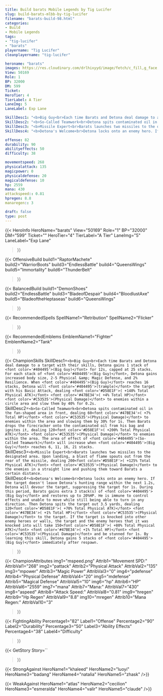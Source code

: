 ```yaml
---
title: Build barats Mobile Legends by Tig Lucifer
slug: build-barats-mlbb-by-tig-lucifer
filename: "barats-build-98.html"
categories: 
- Build 
- Mobile Legends
tags: 
- "tig-lucifer"
- "barats"
playername: "Tig Lucifer"
cleanplayername: "tig-lucifer"

heroname: "barats"
images: https://res.cloudinary.com/drlhixyyd/image/fetch/c_fill,g_face,f_auto/https://cdn2-build.mobagenie.my.id/p/images/banner/full/barats.jpg
View: 50169 
Role: 1 
BP: 32000
DM: 599 
Ticket:  
HeroTier: 4 
TierLabel: A Tier 
LaneImg: 5
LaneLabel: Exp Lane 

SkillDesc1: "<b>Big Guy<br>Each time Barats and Detona deal damage to a target with their skills, Detona gains 1 stack of <font color='#404495'>(Big Guy)</font> for 12s, capped at 25 stacks. For each stack of <font color='#404495'>(Big Guy)</font>, Detona gains increased body size, 2-5 Physical &amp; Magic Defense, and 2% Resilience. When <font color='#404495'>(Big Guy)</font> reaches 16 stacks, Detona will <font color='#404495'>(trample)</font> the target with his Basic Attack, dealing <font color='#D58E1F'>( +140% Total Physical ATK)</font> <font color='#47BE34'>( +4% Total HP)</font> <font color='#C53535'>(Physical Damage)</font> to enemies within a circle area and slow them by 40% for 0.2s."   
SkillDesc2: "<b>So-Called Teamwork<br>Detona spits contaminated oil in the fan-shaped area in front, dealing 60<font color='#47BE34'>( +7% Total HP)</font> <font color='#C53535'>(Physical Damage)</font> to enemies within the area and slowing them by 30% for 1s. Then Barats drops the firecracker onto the contaminated oil from his bag and ignites it, dealing 120<font color='#D58E1F'>( +200% Total Physical ATK)</font> <font color='#C53535'>(Physical Damage)</font> to enemies within the area. The area of effect of <font color='#404495'>(So-Called Teamwork)</font> will increase when <font color='#404495'>(Big Guy)</font> reaches 6, 11, 16, 21 stacks."   
SkillDesc3: "<b>Missile Expert<br>Barats launches two missiles to the designated area. Upon landing, a blast of flame spouts out from the rear of the missile, dealing 200<font color='#D58E1F'>( +125% Total Physical ATK)</font> <font color='#C53535'>(Physical Damage)</font> to the enemies in a straight line and pushing them toward Barats a certain distance."   
SkillDesc4: "<b>Detona's Welcome<br>Detona locks onto an enemy hero. If the target doesn't leave Detona's hunting range within the next 1.2s, Detona will devour the target, suppressing the target for 1s. During this period, Barats gains extra 3 stack(s) of <font color='#404495'>(Big Guy)</font> and restores up to 20%HP. He is immune to control effects and unable to move while still being able to turn in any direction. Then Detona spits the target out 3.5 yards, dealing 120<font color='#D58E1F'>( +70% Total Physical ATK)</font> <font color='#47BE34'>( +1% Total HP)</font> <font color='#C53535'>(Physical Damage)</font> to the target. If the target is knocked into other enemy heroes or walls, the target and the enemy heroes that it was knocked into will take 150<font color='#D58E1F'>( +80% Total Physical ATK)</font> <font color='#47BE34'>( +1% Total HP)</font> <font color='#C53535'>(Physical Damage)</font> and be stunned for 1s. By learning this skill, Detona gains 5 stacks of <font color='#404495'>(Big Guy)</font> immediately after respawn."  

offense: 82 
durability: 90 
abilityeffects: 50 
difficulty: 38 

movementspeed: 268
physicalattack: 135
magicpower: 0
physicaldefense: 20
magicaldefense: 10
hp: 2559
mana: 430
attackspeed:: 0.81
hpregen: 8.8
manaregen:: 3

draft: false
type: post
---
```


{{< HeroInfo 
HeroName="barats" 
View="50169" 
Role="1" 
BP="32000" 
DM="599" 
Ticket="" 
HeroTier="4" 
TierLabel="A Tier" 
LaneImg="5" 
LaneLabel="Exp Lane" 
>}}
 
{{< OffensiveBuild 
build1="RaptorMachete"  
build2="WarriorBoots" 
build3="EndlessBattle" 
build4="QueensWings" 
build5="Immortality" 
build6="ThunderBelt" 
>}} 

{{< BalancedBuild 
build1="DemonShoes"  
build2="EndlessBattle" 
build3="BladeofDespair" 
build4="BloodlustAxe" 
build5="BladeoftheHeptaseas" 
build6="QueensWings" 
>}}


{{< RecommendedSpells 
SpellName1="Retribution" 
SpellName2="Flicker" 
>}}  

{{< RecommendedEmblems 
EmblemName1="Fighter" 
EmblemName2="Tank" 
>}}   

{{< ChampionSkills 
SkillDesc1=`<b>Big Guy<br>Each time Barats and Detona deal damage to a target with their skills, Detona gains 1 stack of <font color='#404495'>(Big Guy)</font> for 12s, capped at 25 stacks. For each stack of <font color='#404495'>(Big Guy)</font>, Detona gains increased body size, 2-5 Physical &amp; Magic Defense, and 2% Resilience. When <font color='#404495'>(Big Guy)</font> reaches 16 stacks, Detona will <font color='#404495'>(trample)</font> the target with his Basic Attack, dealing <font color='#D58E1F'>( +140% Total Physical ATK)</font> <font color='#47BE34'>( +4% Total HP)</font> <font color='#C53535'>(Physical Damage)</font> to enemies within a circle area and slow them by 40% for 0.2s.`   
SkillDesc2=`<b>So-Called Teamwork<br>Detona spits contaminated oil in the fan-shaped area in front, dealing 60<font color='#47BE34'>( +7% Total HP)</font> <font color='#C53535'>(Physical Damage)</font> to enemies within the area and slowing them by 30% for 1s. Then Barats drops the firecracker onto the contaminated oil from his bag and ignites it, dealing 120<font color='#D58E1F'>( +200% Total Physical ATK)</font> <font color='#C53535'>(Physical Damage)</font> to enemies within the area. The area of effect of <font color='#404495'>(So-Called Teamwork)</font> will increase when <font color='#404495'>(Big Guy)</font> reaches 6, 11, 16, 21 stacks.`   
SkillDesc3=`<b>Missile Expert<br>Barats launches two missiles to the designated area. Upon landing, a blast of flame spouts out from the rear of the missile, dealing 200<font color='#D58E1F'>( +125% Total Physical ATK)</font> <font color='#C53535'>(Physical Damage)</font> to the enemies in a straight line and pushing them toward Barats a certain distance.`   
SkillDesc4=`<b>Detona's Welcome<br>Detona locks onto an enemy hero. If the target doesn't leave Detona's hunting range within the next 1.2s, Detona will devour the target, suppressing the target for 1s. During this period, Barats gains extra 3 stack(s) of <font color='#404495'>(Big Guy)</font> and restores up to 20%HP. He is immune to control effects and unable to move while still being able to turn in any direction. Then Detona spits the target out 3.5 yards, dealing 120<font color='#D58E1F'>( +70% Total Physical ATK)</font> <font color='#47BE34'>( +1% Total HP)</font> <font color='#C53535'>(Physical Damage)</font> to the target. If the target is knocked into other enemy heroes or walls, the target and the enemy heroes that it was knocked into will take 150<font color='#D58E1F'>( +80% Total Physical ATK)</font> <font color='#47BE34'>( +1% Total HP)</font> <font color='#C53535'>(Physical Damage)</font> and be stunned for 1s. By learning this skill, Detona gains 5 stacks of <font color='#404495'>(Big Guy)</font> immediately after respawn.`   
>}}

{{< ChampionAttributes
img1="mspeed.png" Attrib1="Movement SPD:" AttribVal1="268"
img2="pattack" Attrib2="Physical Attack" AttribVal2="135"
img3="mpower" Attrib3="Magic Power" AttribVal3="0"
img4="pdefense" Attrib4="Physical Defense" AttribVal4="20"
img5="mdefense" Attrib5="Magical Defense" AttribVal5="10"
img6="hp" Attrib6="HP" AttribVal6="2559"
img7="mana" Attrib7="Mana:" AttribVal7="430"
img8="aspeed" Attrib8="Attack Speed:" AttribVal8="0.81"
img9="hregen" Attrib9="Hp Regen" AttribVal9="8.8"
img10="mregen" Attrib10="Mana Regen:" AttribVal10="3"
>}}


{{< FightingAbility
Percentage1="82" Label1="Offense"
Percentage2="90" Label2="Durability"
Percentage3="50" Label3="Ability Effects"
Percentage4="38" Label4="Difficulty"
 >}}

{{< GetStory 
Story=`` 
>}}

{{< StrongAgainst 
HeroName1="khaleed"
HeroName2="luoyi"
HeroName3="badang"
HeroName4="natalia"
HeroName5="zhask"
/>}}

{{< WeakAgainst
HeroName1="atlas"
HeroName2="cecilion"
HeroName3="esmeralda"
HeroName4="valir"
HeroName5="claude"
/>}}
